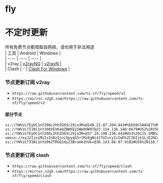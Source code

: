 # fly
# 不定时更新
所有免费节点都爬取自网络，请勿用于非法用途  
|  工具  | Android  | Windows  |  
|  ----  | ----   | ----  |  
| v2ray  | [v2rayNG](https://github.com/2dust/v2rayNG/releases) | [v2rayN](https://github.com/2dust/v2rayN/releases) |  
| Clash  | - | [Clash For Windows](https://github.com/2dust/clashN/releases) | 
  
### 节点更新订阅  v2ray
- `https://raw.githubusercontent.com/ts-sf/fly/speed/v2`  
- `https://mirror.v2gh.com/https://raw.githubusercontent.com/ts-sf/fly/speed/v2`  

#### 部分节点  
``` 
ss://YWVzLTEyOC1nY206c2hhZG93c29ja3M=@149.22.87.204:443#%E6%9C%AA%E7%9F%A521%202.0MB%2Fs
ss://YWVzLTI1Ni1nY206VEV6amZBWXEySWp0dW9T@23.154.136.148:6679#US2%20356.2KB%2Fs
ss://YWVzLTEyOC1nY206c2hhZG93c29ja3M=@37.19.198.236:443#US3%20115.5MB%2Fs
vmess://eyJ2IjoiMiIsInBzIjoi5pyq55+lMzEgNi41TUIvcyIsImFkZCI6Ijk1LjE2NC40LjE0MCIsInBvcnQiOiI1MjkzNyIsImlkIjoiNzE4MjBlNjItN2I5OS00ZWQ5LWE4MzYtMWUwZjgxNGMzM2ExIiwiYWlkIjoiMCIsInNjeSI6ImF1dG8iLCJuZXQiOiJ0Y3AiLCJ0eXBlIjoibm9uZSIsImhvc3QiOiIiLCJwYXRoIjoiIiwidGxzIjoiIiwic25pIjoiIiwidGVzdF9uYW1lIjoiMzEifQ==
ss://YWVzLTI1Ni1nY206ZTRGQ1dyZ3BramkzUVk=@38.143.66.87:9102#US8%20118.5KB%2Fs
```
### 节点更新订阅  clash
- `https://raw.githubusercontent.com/ts-sf/fly/speed/clash`  
- `https://mirror.v2gh.com/https://raw.githubusercontent.com/ts-sf/fly/speed/clash`  


